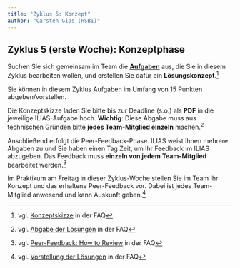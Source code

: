 ```yaml
---
title: "Zyklus 5: Konzept"
author: "Carsten Gips (HSBI)"
---
```



## Zyklus 5 (erste Woche): Konzeptphase

Suchen Sie sich gemeinsam im Team die [**Aufgaben**](assignments.md)
aus, die Sie in diesem Zyklus bearbeiten wollen, und erstellen Sie dafür ein **Lösungskonzept**.[^1]

Sie können in diesem Zyklus Aufgaben im Umfang von 15 Punkten abgeben/vorstellen.

Die Konzeptskizze laden Sie bitte bis zur Deadline (s.o.) als **PDF** in die jeweilige ILIAS-Aufgabe
hoch. **Wichtig**: Diese Abgabe muss aus technischen Gründen bitte **jedes Team-Mitglied einzeln**
machen.[^2]

Anschließend erfolgt die Peer-Feedback-Phase. ILIAS weist Ihnen mehrere Abgaben zu und Sie haben einen
Tag Zeit, um Ihr Feedback im ILIAS abzugeben. Das Feedback muss **einzeln von jedem Team-Mitglied**
bearbeitet werden.[^3]

Im Praktikum am Freitag in dieser Zyklus-Woche stellen Sie im Team Ihr Konzept und das erhaltene
Peer-Feedback vor. Dabei ist jedes Team-Mitglied anwesend und kann Auskunft geben.[^4]


[^1]: vgl. [Konzeptskizze](https://github.com/Programmiermethoden-CampusMinden/PM-Lecture/discussions/11) in der FAQ
[^2]: vgl. [Abgabe der Lösungen](https://github.com/Programmiermethoden-CampusMinden/PM-Lecture/discussions/15) in der FAQ
[^3]: vgl. [Peer-Feedback: How to Review](https://github.com/Programmiermethoden-CampusMinden/PM-Lecture/discussions/16) in der FAQ
[^4]: vgl. [Vorstellung der Lösungen](https://github.com/Programmiermethoden-CampusMinden/PM-Lecture/discussions/17) in der FAQ
